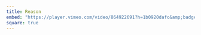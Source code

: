```yaml
---
title: Reason
embed: "https://player.vimeo.com/video/864922691?h=1b0920dafc&amp;badge=0&amp;autopause=0&amp;player_id=0&amp;app_id=58479"
square: true
---
```

